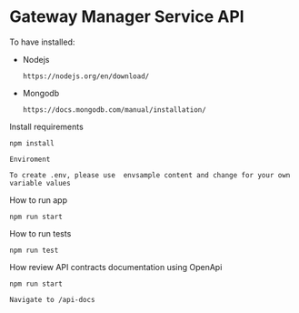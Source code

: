 # Gateway Manager Service API

To have installed:

- Nodejs

  ```
  https://nodejs.org/en/download/
  ```

- Mongodb

  ```
  https://docs.mongodb.com/manual/installation/
  ```

Install requirements

```
npm install
```

```
Enviroment

To create .env, please use  envsample content and change for your own variable values
```

How to run app

```
npm run start
```

How to run tests

```
npm run test
```

How review API contracts documentation using OpenApi

```
npm run start

Navigate to /api-docs
```
